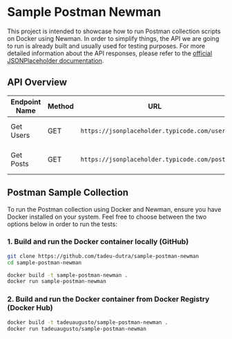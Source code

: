 # Sample Postman Newman

This project is intended to showcase how to run Postman collection scripts on Docker using Newman. In order to simplify things, the API we are going to run is already built and usually used for testing purposes. For more detailed information about the API responses, please refer to the [official JSONPlaceholder documentation](https://jsonplaceholder.typicode.com/).


## API Overview

| Endpoint Name | Method | URL                                    | Description                  |
|---------------|--------|----------------------------------------|------------------------------|
| Get Users     | GET    | `https://jsonplaceholder.typicode.com/users` | Retrieves a list of users.   |
| Get Posts     | GET    | `https://jsonplaceholder.typicode.com/posts` | Retrieves a list of posts.   |


## Postman Sample Collection

To run the Postman collection using Docker and Newman, ensure you have Docker installed on your system. Feel free to choose between the two options below in order to run the tests:


### 1. Build and run the Docker container locally (GitHub)

```bash
git clone https://github.com/tadeu-dutra/sample-postman-newman
cd sample-postman-newman
```

```bash
docker build -t sample-postman-newman .
docker run sample-postman-newman
```

### 2. Build and run the Docker container from Docker Registry (Docker Hub)

```bash
docker build -t tadeuaugusto/sample-postman-newman .
docker run tadeuaugusto/sample-postman-newman
```
